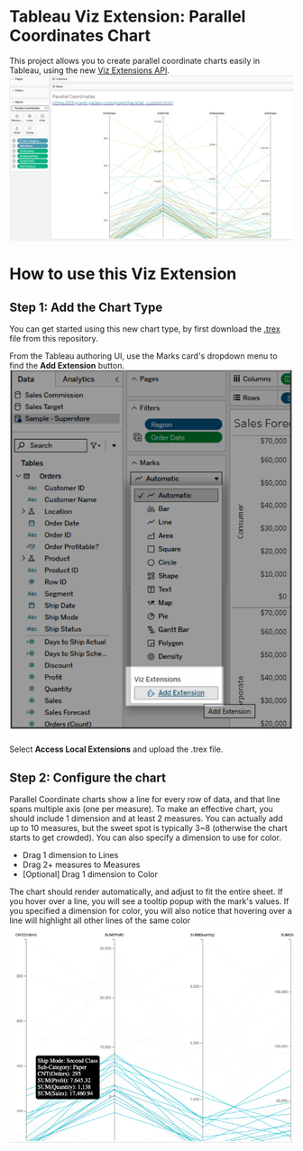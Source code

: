 # Tableau Viz Extension: Parallel Coordinates Chart
This project allows you to create parallel coordinate charts easily in Tableau, using the new [Viz Extensions API]().  
![Parallel Coordinates Chart screenshot](screenshots/chart.png)

#   How to use this Viz Extension
##  Step 1: Add the Chart Type
You can get started using this new chart type, by first download the [.trex](parallelCoordinates.trex) file from this repository.  

From the Tableau authoring UI, use the Marks card's dropdown menu to find the **Add Extension** button.
![Add Extension](screenshots/Add_viz_ext_marks_card.png)

Select **Access Local Extensions** and upload the .trex file.

##  Step 2: Configure the chart
Parallel Coordinate charts show a line for every row of data, and that line spans multiple axis (one per measure).  To make an effective chart, you should include 1 dimension and at least 2 measures.  You can actually add up to 10 measures, but the sweet spot is typically 3~8 (otherwise the chart starts to get crowded).  You can also specify a dimension to use for color.

* Drag 1 dimension to Lines
* Drag 2+ measures to Measures
* [Optional] Drag 1 dimension to Color

The chart should render automatically, and adjust to fit the entire sheet.  If you hover over a line, you will see a tooltip popup with the mark's values.  If you specified a dimension for color, you will also notice that hovering over a line will highlight all other lines of the same color
![on hover screenshot](screenshots/on-hover.png)